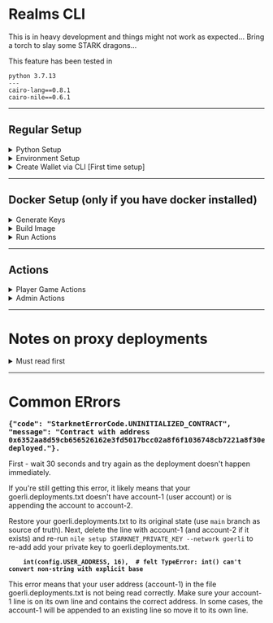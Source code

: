 # Realms CLI

This is in heavy development and things might not work as expected... Bring a torch to slay some STARK dragons...

This feature has been tested in
```
python 3.7.13
---
cairo-lang==0.8.1
cairo-nile==0.6.1
```

---
## Regular Setup


<details><summary>Python Setup</summary>


1. Upgrade pip: `/usr/local/bin/python -m pip install --upgrade pip` (Note: This will [break for OSX users who install via homebrew](https://github.com/Homebrew/legacy-homebrew/issues/26900). The workaround is to upgrade with homebrew: `brew install python3` or python3<area>@3.7)
2. Remove *all* previous cairo nile packages: `$ pip uninstall cairo-nile` and check with `$ pip freeze` to make sure it's removed.
3. Install nile 0.6.1: `pip install cairo-nile`
4. Install the realms_cli: `$ pip install realms_cli/` (ensure you are in the realms-contracts dir)

You now should have the realms_cli commands available when you run `$ nile`.

</details>

<details><summary>Environment Setup</summary>

1. Compile all the contracts with `$ nile compile` (The CLI calls these .json files, they are gitignored to avoid conflits.)
2. Compile the account contract `$ nile compile openzeppelin/account/Account.cairo --account_contract`

Create an `.env.nile` in the realms_cli/ directory with the following entries:

```
export STARKNET_PRIVATE_KEY=<A PRIVATE KEY>  # admin private key - see below to generate
export STARKNET_NETWORK=alpha-goerli  # different from nile_network
```
⚠️ Never commit this file!


After your initial setup you will have to rerun the following commands on each new session:

```bash
$ source realms_cli/.env.nile
```
</details>

<details><summary>Create Wallet via CLI [First time setup]</summary>

### NOTE: This is the temporary solution until native ArgentX integration

1. First create a new private key
```bash
$ nile create_pk
```
2. Save in printed private key in the .env.nile you created in the previous step as STARKNET_PRIVATE_KEY
3. The run the following to save it in your enviroment:
```
$ source realms_cli/.env.nile
```
4. The setup and deploy your account with the following:
```
$ nile setup STARKNET_PRIVATE_KEY --network goerli
```
5. Now your address will be saved in the goerli.accounts.json with the account name account-1 (NOTE: If you plan to contribute to the code, please delete reference of your account before commiting. There is a current limitation with nile that does not allow the saving of this information elsewhere.)

</details>

---
## Docker Setup (only if you have docker installed)

<details><summary>Generate Keys</summary>

Run the following command to generate your keys

```
docker run --env STARKNET_NETWORK=alpha-goerli -it \
  ghcr.io/bibliothecaforadventurers/loot:latest /bin/zsh -c "\
  export STARKNET_PRIVATE_KEY=\`nile create_pk\` && \
  nile setup STARKNET_PRIVATE_KEY --network goerli && \
  export STARKNET_PUBLIC_KEY=\`egrep -o '[0-9]{20,}' /loot/realms-contracts/goerli.accounts.json | tail -1\` && \
  export STARKNET_ACCOUNT_ADDRESS=\`egrep -o '0x\w{20,}' /loot/realms-contracts/goerli.accounts.json | tail -1\` && \
  echo '\n' && \
  echo STARKNET_PRIVATE_KEY=\$STARKNET_PRIVATE_KEY && \
  echo STARKNET_PUBLIC_KEY=\$STARKNET_PUBLIC_KEY && \
  echo STARKNET_ACCOUNT_ADDRESS=\$STARKNET_ACCOUNT_ADDRESS"
```

This will result in output that looks like

```
🚀 Deploying Account
⏳ ️Deployment of Account successfully sent at 0x0686175e3db8a1b9ae5d02091bbf885a00d887aeda9aec04fe1802539a1f24d9
🧾 Transaction hash: 0x220012496f4cc9fcea0f81b138c3c0a09e15698a5fd35fc50c8eef10b9f02d5
📦 Registering deployment as account-1 in goerli.deployments.txt

STARKNET_PRIVATE_KEY=3129792616408231248471974783948651331119707311003002655274854346627138219317
STARKNET_PUBLIC_KEY=516739183064354262837439537937676007814205513236684073745044383316691771411
STARKNET_ACCOUNT_ADDRESS=0x0686175e3db8a1b9ae5d02091bbf885a00d887aeda9aec04fe1802539a1f24d9
```

Take note of the `STARKNET_PRIVATE_KEY`, `STARKNET_PUBLIC_KEY` & `STARKNET_ACCOUNT_ADDRESS` values which will be needed to build your image.

</details>

<details><summary>Build Image</summary>

Save this Dockerfile locally

```dockerfile
FROM ghcr.io/bibliothecaforadventurers/loot:latest

ARG STARKNET_PRIVATE_KEY
ENV STARKNET_PRIVATE_KEY=$STARKNET_PRIVATE_KEY
ARG STARKNET_PUBLIC_KEY
ENV STARKNET_PUBLIC_KEY=$STARKNET_PUBLIC_KEY
ARG STARKNET_ACCOUNT_ADDRESS
ENV STARKNET_ACCOUNT_ADDRESS=$STARKNET_ACCOUNT_ADDRESS
ARG STARKNET_NETWORK
ENV STARKNET_NETWORK=${STARKNET_NETWORK:-alpha-goerli}

RUN echo "$STARKNET_ACCOUNT_ADDRESS:/usr/local/lib/python3.7/site-packages/nile/artifacts/abis/Account.json:account-1" >> /loot/realms-contracts/goerli.deployments.txt
RUN sed -i -e "s/}}/}, \"$STARKNET_PUBLIC_KEY\": {\"address\": \"$STARKNET_ACCOUNT_ADDRESS\", \"index\": 1}}/" /loot/realms-contracts/goerli.accounts.json

WORKDIR /loot/realms-contracts/
ENTRYPOINT ["nile"]
```

In the directory you saved the Dockerfile, run the following command to build your Docker image. Replace the placeholders with the values from the previous section.

⚠️ Never expose this image you've built to the public since your keys can be seen in docker history!

```
docker build \
  --build-arg STARKNET_PRIVATE_KEY=<PRIVATE_KEY> \
  --build-arg STARKNET_PUBLIC_KEY=<PUBLIC_KEY> \
  --build-arg STARKNET_ACCOUNT_ADDRESS=<ACCOUNT_ADDRESS> \
  . -t realms_cli
```

</details>


<details><summary>Run Actions</summary>


```bash
# list available actions
docker run -t realms_cli

# run check_realms action
docker run -t realms_cli check_realms

# get shell access
docker run -it --entrypoint /bin/zsh realms_cli

```

</details>

---

## Actions

<details><summary>Player Game Actions</summary>

This is not the full list of actions and new commands are being frequently added. To find all the current available commands run

``` bash
nile
```
---

### Mint Realm

``` bash
nile mint_realm 1

```

If your tx fails, someone has already minted this realm

---

### Set Metadata (use as temporary until production)

```
$ nile set_realm_data 1
```

---

### Approve your Realms for game usage

```
$ nile approve_realm
```

---

### Settle realm

```
$ nile settle_realm 1
```

---

### Check Lords

```
$ nile check_lords
```

---

### Check Realms

```
$ nile check_realms
```

---

### Check Resources

```
$ nile check_resources
```

Of another user:

```
$ nile check_resources --address 0x000000
```

---

### Claim resources

Claims specific realms resources

```
$ nile claim_resources 1
```

---


</details>


<details><summary>Admin Actions</summary>


The following scripts deploy all contracts necessary to test and play realms on localhost/goerli (ADMIN ONLY).

### 1. Admin

`$ nile run --network localhost realms_cli/1_deploy_admin.py`

### 2. Deploy tokens

`$ nile run --network localhost realms_cli/2_deploy_token_contracts.py`

### 3. Deploy game contracts

`$ nile run --network localhost realms_cli/3_deploy_game_contracts.py`

### 4. Init the game

`$ nile run --network localhost realms_cli/4_init_game.py`

### 5. Set Costs

`$ nile run --network localhost realms_cli/5_set_costs.py`

### 6. Troops (or any other new module that needs adding updating)

`$ nile run --network localhost realms_cli/6_deploy_troops.py`

`$ nile run --network localhost realms_cli/7_upgrade.py`

`$ nile run --network goerli realms_cli/8_deploy_AMM.py`

### Tips

If you want to check a tx hash, run either

`$ nile debug --network NETWORK TXHASH`

Or `$ starknet get_transaction_receipt --hash TXHASH` (only for non-localhost)

### Adding a plugin

Add your logic to `realms_cli/realms_cli/main.py`
Add you cli entro to `realms_cli/pyproject.toml`
Reinstall the plugin cli `pip install realms_cli/`

</details>

---
# Notes on proxy deployments 

<details><summary>Must read first</summary>

Proxy contracts have some quirks which you must understand before playing with them.

1. Proxies do not know what functions they have in them. This means you need to use the implementation abi when calling them.
2. This means when you have deployed them you must replace the .json of the proxy with the implementation .json - Seen below

```
0x0708ccaad83939596224933ffc265cf468aeaccabac7bbe6d04fee416308785d:artifacts/abis/Exchange_ERC20_1155.json:Exchange_ERC20_1155
0x01dc57f37705770448008e8083da883a06d81b28f01c6a398a010fff12703401:artifacts/abis/Exchange_ERC20_1155.json:proxy_Exchange_ERC20_1155
```

</details>

---
# Common ERrors

<strong><pre>{"code": "StarknetErrorCode.UNINITIALIZED_CONTRACT", "message": "Contract with address 0x6352aa8d59cb656526162e3fd5017bcc02a8f6f1036748cb7221a8f30e89770 is not deployed."}.</pre></strong>

First - wait 30 seconds and try again as the deployment doesn't happen immediately. 

If you're still getting this error, it likely means that your goerli.deployments.txt doesn't have account-1 (user account) or is appending the account to account-2. 

Restore your goerli.deployments.txt to its original state (use `main` branch as source of truth). Next, delete the line with account-1 (and account-2 if it exists) and re-run `nile setup STARKNET_PRIVATE_KEY --network goerli` to re-add add your private key to goerli.deployments.txt.

<strong><pre>`    int(config.USER_ADDRESS, 16),  # felt
TypeError: int() can't convert non-string with explicit base`</pre></strong>

This error means that your user address (account-1) in the file goerli.deployments.txt is not being read correctly. Make sure your account-1 line is on its own line and contains the correct address. In some cases, the account-1 will be appended to an existing line so move it to its own line.